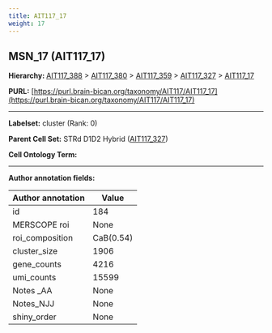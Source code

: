 ```yaml
---
title: AIT117_17
weight: 17
---
```

## MSN_17 (AIT117_17)
<b>Hierarchy: </b>
[AIT117_388](../AIT117_388) >
[AIT117_380](../AIT117_380) >
[AIT117_359](../AIT117_359) >
[AIT117_327](../AIT117_327) >
[AIT117_17](../AIT117_17)

**PURL:** [https://purl.brain-bican.org/taxonomy/AIT117/AIT117_17](https://purl.brain-bican.org/taxonomy/AIT117/AIT117_17)

---


**Labelset:** cluster (Rank: 0)

**Parent Cell Set:** STRd D1D2 Hybrid ([AIT117_327](../AIT117_327))



**Cell Ontology Term:** 

[MARKER GENES.]: #


---

[TRANSFERRED ANNOTATIONS.]: #


[AUTHOR ANNOTATION FIELDS.]: #


**Author annotation fields:**

| Author annotation | Value |
|-------------------|-------|
|id|184|
|MERSCOPE roi|None|
|roi_composition|CaB(0.54) | CaT(0.15) | PuPV(0.15)|
|cluster_size|1906|
|gene_counts|4216|
|umi_counts|15599|
|Notes _AA|None|
|Notes_NJJ|None|
|shiny_order|None|
